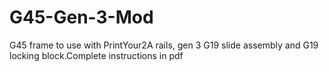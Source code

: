 # G45-Gen-3-Mod
G45 frame to use with PrintYour2A rails, gen 3 G19 slide assembly and G19 locking block.Complete instructions in pdf
